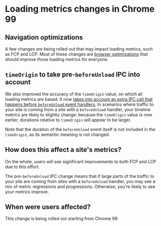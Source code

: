 # Loading metrics changes in Chrome 99

## Navigation optimizations

A few changes are being rolled out that may impact loading metrics, such as
FCP and LCP. Most of these changes are
[browser optimizations](https://blog.chromium.org/2022/03/a-new-speed-milestone-for-chrome.html)
that should improve those loading metrics for everyone.

## `timeOrigin` to take pre-`beforeUnload` IPC into account

We also improved the accuracy of the `timeOrigin` value, on which all loading
metrics are based. It now [takes into account an extra IPC call that happens
before `beforeUnload` event handlers](https://bugs.chromium.org/p/chromium/issues/detail?id=1288485).
In scenarios where traffic to your site is coming from a site with a
`beforeUnload` handler, your timeline metrics are likely to slightly change:
because the `timeOrigin` value is now earlier, durations relative to
`timeOrigin` will appear to be larger.

Note that the duration of the `beforeUnload` event itself is not included in
the `timeOrigin`, as its semantic meaning is not changed.

## How does this affect a site's metrics?
On the whole, users will see significant improvements to both FCP and LCP due
to this effort.

The pre-`beforeUnload` IPC change means that if large parts of the traffic to
your site are coming from sites with a `beforeUnload` handler, you may see a
mix of metric regressions and progressions.
Otherwise, you're likely to see your metrics improve.

## When were users affected?
This change is being rolled out starting from Chrome 99.